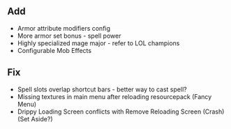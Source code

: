 ## Add
 - Armor attribute modifiers config
 - More armor set bonus - spell power
 - Highly specialized mage major - refer to LOL champions
 - Configurable Mob Effects
## Fix
 - Spell slots overlap shortcut bars - better way to cast spell?
 - Missing textures in main menu after reloading resourcepack (Fancy Menu)
 - Drippy Loading Screen conflicts with Remove Reloading Screen (Crash) (Set Aside?)